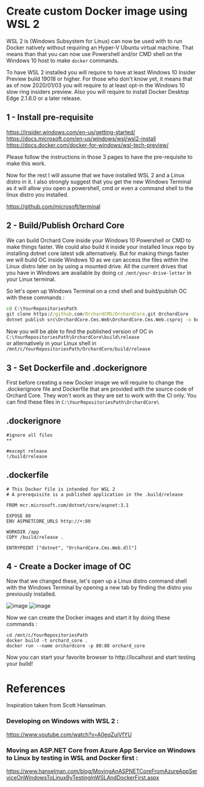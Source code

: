 # Create custom Docker image using WSL 2

WSL 2 is (Windows Subsystem for Linux) can now be used with to run Docker natively without requiring an Hyper-V Ubuntu virtual machine. That means than that you can now use Powershell and/or CMD shell on the Windows 10 host to make `docker` commands.

To have WSL 2 installed you will require to have at least Windows 10 Insider Preview build 19018 or higher. For those who don't know yet, it means that as of now 2020/01/03 you will require to at least opt-in the Windows 10 slow ring insiders preview. Also you will require to install Docker Desktop Edge 2.1.6.0 or a later release.

## 1 - Install pre-requisite

https://insider.windows.com/en-us/getting-started/  
https://docs.microsoft.com/en-us/windows/wsl/wsl2-install  
https://docs.docker.com/docker-for-windows/wsl-tech-preview/  

Please follow the instructions in those 3 pages to have the pre-requisite to make this work.

Now for the rest I will assume that we have installed WSL 2 and a Linux distro in it. I also strongly suggest that you get the new Windows Terminal as it will allow you open a powershell, cmd or even a command shell to the linux distro you installed.

https://github.com/microsoft/terminal

## 2 - Build/Publish Orchard Core

We can build Orchard Core inside your Windows 10 Powershell or CMD to make things faster. We could also build it inside your installed linux repo by installing dotnet core latest sdk alternatively. But for making things faster we will build OC inside Windows 10 as we can access the files within the Linux distro later on by using a mounted drive. All the current drives that you have in Windows are available by doing `cd /mnt/your-drive-letter` in your Linux terminal.

So let's open up Windows Terminal on a cmd shell and build/publish OC with these commands : 

``` cmd
cd C:\YourRepositoriesPath
git clone https://github.com/OrchardCMS/OrchardCore.git OrchardCore
dotnet publish src\OrchardCore.Cms.Web\OrchardCore.Cms.Web.csproj -o build\release -c release
```

Now you will be able to find the published version of OC in `C:\YourRepositoriesPath\OrchardCore\build\release`  
or alternatively in your Linux shell in
`/mnt/c/YourRepositoriesPath/OrchardCore/build/release`  

## 3 - Set Dockerfile and .dockerignore

First before creating a new Docker image we will require to change the .dockerignore file and Dockerfile that are provided with the source code of Orchard Core. They won't work as they are set to work with the CI only. You can find these files in `C:\YourRepositoriesPath\OrchardCore\`

## .dockerignore

```
#ignore all files
**

#except release
!/build/release
```

## .dockerfile

```
# This Docker file is intended for WSL 2
# A prerequisite is a published application in the .build/release  

FROM mcr.microsoft.com/dotnet/core/aspnet:3.1

EXPOSE 80
ENV ASPNETCORE_URLS http://+:80

WORKDIR /app
COPY /build/release .

ENTRYPOINT ["dotnet", "OrchardCore.Cms.Web.dll"]
```

## 4 - Create a Docker image of OC

Now that we changed these, let's open up a Linux distro command shell with the Windows Terminal by opening a new tab by finding the distro you previously installed.

![image](assets/windows-terminal-1.jpg)
![image](assets/windows-terminal-2.jpg)

Now we can create the Docker images and start it by doing these commands : 

```
cd /mnt/c/YourRepositoriesPath
docker build -t orchard_core .
docker run --name orchardcore -p 80:80 orchard_core
```

Now you can start your favorite browser to http://localhost and start testing your build!

# References

Inspiration taken from Scott Hanselman.

### Developing on Windows with WSL 2 :  

https://www.youtube.com/watch?v=A0eqZujVfYU

### Moving an ASP.NET Core from Azure App Service on Windows to Linux by testing in WSL and Docker first :  

https://www.hanselman.com/blog/MovingAnASPNETCoreFromAzureAppServiceOnWindowsToLinuxByTestingInWSLAndDockerFirst.aspx